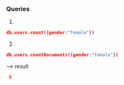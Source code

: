 ### Queries

1. 
```json
db.users.count({gender:"female"})
```



2. 
```json
db.users.countDocuments({gender:"female"})
```
--> result
```json
 5
```
